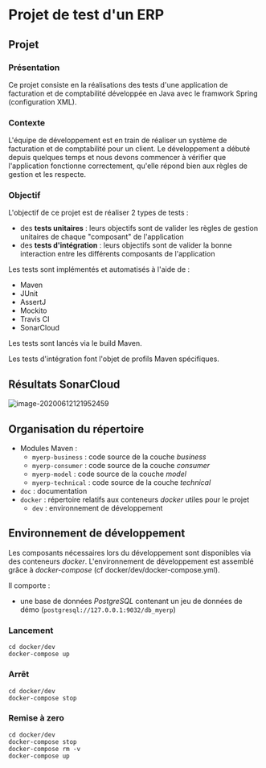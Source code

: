# Projet de test d'un ERP

## Projet

### Présentation

Ce projet consiste en la réalisations des tests d'une application de facturation et de comptabilité développée en Java avec le framwork Spring (configuration XML).

### Contexte

L'équipe de développement est en train de réaliser un système de facturation et de comptabilité pour un client. Le développement a débuté depuis quelques temps et nous devons commencer à vérifier que l'application fonctionne correctement, qu'elle répond bien aux règles de gestion et les respecte.

### Objectif

L'objectif de ce projet est de réaliser 2 types de tests :

- des **tests unitaires** : leurs objectifs sont de valider les règles de gestion unitaires de chaque "composant" de l'application
- des **tests d'intégration** : leurs objectifs sont de valider la bonne interaction entre les différents composants de l'application

Les tests sont implémentés et automatisés à l'aide de :

- Maven
- JUnit
- AssertJ
- Mockito
- Travis CI
- SonarCloud

Les tests sont lancés via le build Maven.

Les tests d'intégration font l'objet de profils Maven spécifiques.

## Résultats SonarCloud

![image-20200612121952459](C:\Users\gregg\AppData\Roaming\Typora\typora-user-images\image-20200612121952459.png)

## Organisation du répertoire

*   Modules Maven :
    *   `myerp-business` : code source de la couche *business*
    *   `myerp-consumer` : code source de la couche *consumer*
    *   `myerp-model` : code source de la couche *model*
    *   `myerp-technical` : code source de la couche *technical*
*   `doc` : documentation
*   `docker` : répertoire relatifs aux conteneurs _docker_ utiles pour le projet
    *   `dev` : environnement de développement


## Environnement de développement

Les composants nécessaires lors du développement sont disponibles via des conteneurs _docker_.
L'environnement de développement est assemblé grâce à _docker-compose_
(cf docker/dev/docker-compose.yml).

Il comporte :

*   une base de données _PostgreSQL_ contenant un jeu de données de démo (`postgresql://127.0.0.1:9032/db_myerp`)

### Lancement

    cd docker/dev
    docker-compose up


### Arrêt

    cd docker/dev
    docker-compose stop


### Remise à zero

    cd docker/dev
    docker-compose stop
    docker-compose rm -v
    docker-compose up
